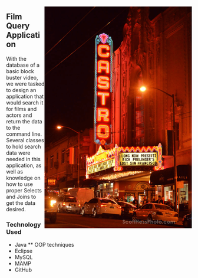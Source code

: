 <dl>
	<img src="https://raw.githubusercontent.com/Chioxin/FilmQueryProject/master/MovieTheatre.png" ALIGN="right" alt="UML Diagram" width="400">
</dl>

## Film Query Application

With the database of a basic block buster video, we were tasked to design an application that would search it for films and actors and return the data to the command line. Several classes to hold search data were needed in this application, as well as knowledge on how to use proper Selects and Joins to get the data desired.

### Technology Used
* Java
** OOP techniques
* Eclipse
* MySQL
* MAMP
* GitHub